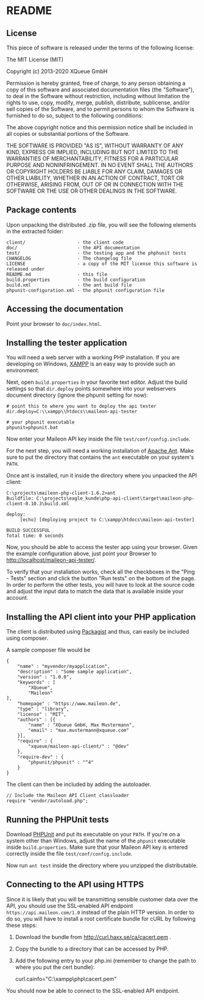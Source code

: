 # README

## License

This piece of software is released under the terms of the following license:

The MIT License (MIT)

Copyright (c) 2013-2020 XQueue GmbH

Permission is hereby granted, free of charge, to any person obtaining a copy
of this software and associated documentation files (the "Software"), to deal
in the Software without restriction, including without limitation the rights
to use, copy, modify, merge, publish, distribute, sublicense, and/or sell
copies of the Software, and to permit persons to whom the Software is
furnished to do so, subject to the following conditions:

The above copyright notice and this permission notice shall be included in
all copies or substantial portions of the Software.

THE SOFTWARE IS PROVIDED "AS IS", WITHOUT WARRANTY OF ANY KIND, EXPRESS OR
IMPLIED, INCLUDING BUT NOT LIMITED TO THE WARRANTIES OF MERCHANTABILITY,
FITNESS FOR A PARTICULAR PURPOSE AND NONINFRINGEMENT. IN NO EVENT SHALL THE
AUTHORS OR COPYRIGHT HOLDERS BE LIABLE FOR ANY CLAIM, DAMAGES OR OTHER
LIABILITY, WHETHER IN AN ACTION OF CONTRACT, TORT OR OTHERWISE, ARISING FROM,
OUT OF OR IN CONNECTION WITH THE SOFTWARE OR THE USE OR OTHER DEALINGS IN
THE SOFTWARE.

## Package contents

Upon unpacking the distributed .zip file, you will see the following elements in the extracted folder:

	client/                   - the client code
	doc/                      - the API documentation
	test/                     - the testing app and the phphunit tests
	CHANGELOG                 - The changelog file
	LICENSE                   - a copy of the MIT license this software is released under
	README.md                 - this file
	build.properties          - the build configuration
	build.xml                 - the ant build file
	phpunit-configuration.xml - the phpunit configuration file

## Accessing the documentation

Point your browser to `doc/index.html`.

## Installing the tester application

You will need a web server with a working PHP installation. If you are developing on Windows, [XAMPP](https://www.apachefriends.org) is an easy way to provide such an environment.

Next, open `build.properties` in your favorite text editor. Adjust the build settings so that `dir.deploy` points somewhere into your webservers document directory (ignore the phpunit setting for now):

	# point this to where you want to deploy the api tester
	dir.deploy=C:\\xampp\\htdocs\\maileon-api-tester
	
	# your phpunit executable
	phpunit=phpunit.bat

Now enter your Maileon API key inside the file `test/conf/config.include`.

For the next step, you will need a working installation of [Apache Ant](http://ant.apache.org/). Make sure to put the directory that contains the `ant` executable on your system's `PATH`.

Once ant is installed, run it inside the directory where you unpacked the API client:

	C:\projects\maileon-php-client-1.6.2>ant
	Buildfile: C:\projects\eagle_kunde\php-api-client\target\maileon-php-client-0.10.3\build.xml
	
	deploy:
	     [echo] [deploying project to C:\xampp\htdocs\maileon-api-tester]
	
	BUILD SUCCESSFUL
	Total time: 0 seconds

Now, you should be able to access the tester app using your browser. Given the example configuration above, just point your Browser to [http://localhost/maileon-api-tester/](http://localhost/maileon-api-tester/).

To verify that your installation works, check all the checkboxes in the "Ping - Tests" section and click the button "Run tests" on the bottom of the page. In order to perform the other tests, you will have to look at the source code and adjust the input data to match the data that is available inside your account.


## Installing the API client into your PHP application

The client is distributed using [Packagist](https://packagist.org/packages/xqueue/maileon-api-client) and thus, can easily be included using composer.

A sample composer file would be

    {
        "name" : "myvendor/myapplication",
        "description" : "Some sample application",
        "version" : "1.0.0",
        "keywords" : [
            "XQueue",
            "Maileon"
	],
        "homepage" : "https://www.maileon.de",
        "type" : "library",
        "license" : "MIT",
        "authors" : [{
            "name" : "XQueue GmbH, Max Mustermann",
            "email" : "max.mustermann@xqueue.com"
        }],
        "require" : {
            "xqueue/maileon-api-client/" : "@dev"
        },
        "require-dev" : {
            "phpunit/phpunit" : "^4"
        }
    }

The client can then be included by adding the autoloader.

	// Include the Maileon API Client classloader 
	require "vendor/autoload.php";
	

## Running the PHPUnit tests

Download [PHPUnit](http://phpunit.de/) and put its executable on your `PATH`. If you're on a system other than Windows, adjust the name of the `phpunit` executable inside `build.properties`. Make sure that your Maileon API key is entered correctly inside the file `test/conf/config.include`.

Now run `ant test` inside the directory where you unzipped the distributable.

## Connecting to the API using HTTPS

Since it is likely that you will be transmitting sensible customer data over the API, you should use the SSL-enabled API endpoint `https://api.maileon.com/1.0` instead of the plain HTTP version. In order to do so, you will have to install a root certificate bundle for cURL by following these steps:

1. Download the bundle from http://curl.haxx.se/ca/cacert.pem .
2. Copy the bundle to a directory that can be accessed by PHP.
3. Add the following entry to your php.ini (remember to change the path to where you put the cert bundle):

	curl.cainfo="C:\xampp\php\cacert.pem"

You should now be able to connect to the SSL-enabled API endpoint.
